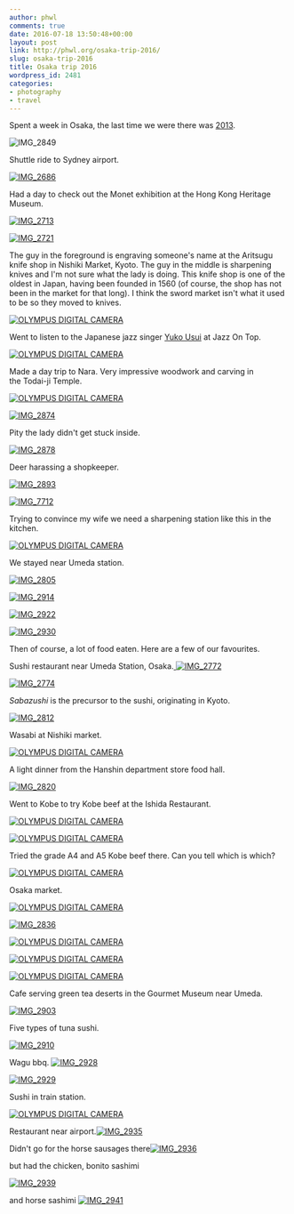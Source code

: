 ```yaml
---
author: phwl
comments: true
date: 2016-07-18 13:50:48+00:00
layout: post
link: http://phwl.org/osaka-trip-2016/
slug: osaka-trip-2016
title: Osaka trip 2016
wordpress_id: 2481
categories:
- photography
- travel
---
```


Spent a week in Osaka, the last time we were there was [2013](http://phwl.org/postcard-from-kyoto-and-osaka/).

![IMG_2849](http://phwl.org/wp-content/uploads/2016/07/IMG_2849.jpg)

<!-- more -->

Shuttle ride to Sydney airport.

[![IMG_2686](http://phwl.org/wp-content/uploads/2016/07/IMG_2686.jpg)](http://phwl.org/wp-content/uploads/2016/07/IMG_2686.jpg)

Had a day to check out the Monet exhibition at the Hong Kong Heritage Museum.

[![IMG_2713](http://phwl.org/wp-content/uploads/2016/07/IMG_2713.jpg)](http://phwl.org/wp-content/uploads/2016/07/IMG_2713.jpg)

[![IMG_2721](http://phwl.org/wp-content/uploads/2016/07/IMG_2721.jpg)](http://phwl.org/wp-content/uploads/2016/07/IMG_2721.jpg)

The guy in the foreground is engraving someone's name at the Aritsugu knife shop in Nishiki Market, Kyoto. The guy in the middle is sharpening knives and I'm not sure what the lady is doing. This knife shop is one of the oldest in Japan, having been founded in 1560 (of course, the shop has not been in the market for that long). I think the sword market isn't what it used to be so they moved to knives.

[![OLYMPUS DIGITAL CAMERA](http://phwl.org/wp-content/uploads/2016/07/P7120036.jpg)](http://phwl.org/wp-content/uploads/2016/07/P7120036.jpg)

Went to listen to the Japanese jazz singer [Yuko Usui](https://www.facebook.com/yuko.usui.148) at Jazz On Top.

[![OLYMPUS DIGITAL CAMERA](http://phwl.org/wp-content/uploads/2016/07/P7120093.jpg)](http://phwl.org/wp-content/uploads/2016/07/P7120093.jpg)

Made a day trip to Nara. Very impressive woodwork and carving in the Todai-ji Temple.

[![OLYMPUS DIGITAL CAMERA](http://phwl.org/wp-content/uploads/2016/07/P7150191.jpg)](http://phwl.org/wp-content/uploads/2016/07/P7150191.jpg)

[![IMG_2874](http://phwl.org/wp-content/uploads/2016/07/IMG_2874.jpg)](http://phwl.org/wp-content/uploads/2016/07/IMG_2874.jpg)

Pity the lady didn't get stuck inside.

[![IMG_2878](http://phwl.org/wp-content/uploads/2016/07/IMG_2878.jpg)](http://phwl.org/wp-content/uploads/2016/07/IMG_2878.jpg)

Deer harassing a shopkeeper.

[![IMG_2893](http://phwl.org/wp-content/uploads/2016/07/IMG_2893.jpg)](http://phwl.org/wp-content/uploads/2016/07/IMG_2893.jpg)

[![IMG_7712](http://phwl.org/wp-content/uploads/2016/07/IMG_7712.jpg)](http://phwl.org/wp-content/uploads/2016/07/IMG_7712.jpg)

Trying to convince my wife we need a sharpening station like this in the kitchen.

[![OLYMPUS DIGITAL CAMERA](http://phwl.org/wp-content/uploads/2016/07/P7150208.jpg)](http://phwl.org/wp-content/uploads/2016/07/P7150208.jpg)

We stayed near Umeda station.

[![IMG_2805](http://phwl.org/wp-content/uploads/2016/07/IMG_2805.jpg)](http://phwl.org/wp-content/uploads/2016/07/IMG_2805.jpg)

[![IMG_2914](http://phwl.org/wp-content/uploads/2016/07/IMG_2914.jpg)](http://phwl.org/wp-content/uploads/2016/07/IMG_2914.jpg)

[![IMG_2922](http://phwl.org/wp-content/uploads/2016/07/IMG_2922.jpg)](http://phwl.org/wp-content/uploads/2016/07/IMG_2922.jpg)

[![IMG_2930](http://phwl.org/wp-content/uploads/2016/07/IMG_2930.jpg)](http://phwl.org/wp-content/uploads/2016/07/IMG_2930.jpg)

Then of course, a lot of food eaten. Here are a few of our favourites.

Sushi restaurant near Umeda Station, Osaka.[
](http://phwl.org/wp-content/uploads/2016/07/IMG_2749.jpg) [![IMG_2772](http://phwl.org/wp-content/uploads/2016/07/IMG_2772.jpg)](http://phwl.org/wp-content/uploads/2016/07/IMG_2772.jpg)

[![IMG_2774](http://phwl.org/wp-content/uploads/2016/07/IMG_2774.jpg)](http://phwl.org/wp-content/uploads/2016/07/IMG_2774.jpg)

_Sabazushi_ is the precursor to the sushi, originating in Kyoto.

[![IMG_2812](http://phwl.org/wp-content/uploads/2016/07/IMG_2812.jpg)](http://phwl.org/wp-content/uploads/2016/07/IMG_2812.jpg)

Wasabi at Nishiki market.

[![OLYMPUS DIGITAL CAMERA](http://phwl.org/wp-content/uploads/2016/07/P7120045.jpg)](http://phwl.org/wp-content/uploads/2016/07/P7120045.jpg)

A light dinner from the Hanshin department store food hall.

[![IMG_2820](http://phwl.org/wp-content/uploads/2016/07/IMG_2820.jpg)](http://phwl.org/wp-content/uploads/2016/07/IMG_2820.jpg)

Went to Kobe to try Kobe beef at the Ishida Restaurant.

[![OLYMPUS DIGITAL CAMERA](http://phwl.org/wp-content/uploads/2016/07/P7130127.jpg)](http://phwl.org/wp-content/uploads/2016/07/P7130127.jpg)

[![OLYMPUS DIGITAL CAMERA](http://phwl.org/wp-content/uploads/2016/07/P7130129.jpg)](http://phwl.org/wp-content/uploads/2016/07/P7130129.jpg)

Tried the grade A4 and A5 Kobe beef there. Can you tell which is which?

[![OLYMPUS DIGITAL CAMERA](http://phwl.org/wp-content/uploads/2016/07/P7130133.jpg)](http://phwl.org/wp-content/uploads/2016/07/P7130133.jpg)

Osaka market.

[![OLYMPUS DIGITAL CAMERA](http://phwl.org/wp-content/uploads/2016/07/P7140156.jpg)](http://phwl.org/wp-content/uploads/2016/07/P7140156.jpg)

[![IMG_2836](http://phwl.org/wp-content/uploads/2016/07/IMG_2836.jpg)](http://phwl.org/wp-content/uploads/2016/07/IMG_2836.jpg)

[![OLYMPUS DIGITAL CAMERA](http://phwl.org/wp-content/uploads/2016/07/P7140161.jpg)](http://phwl.org/wp-content/uploads/2016/07/P7140161.jpg)

[![OLYMPUS DIGITAL CAMERA](http://phwl.org/wp-content/uploads/2016/07/P7140163.jpg)](http://phwl.org/wp-content/uploads/2016/07/P7140163.jpg)

[![OLYMPUS DIGITAL CAMERA](http://phwl.org/wp-content/uploads/2016/07/P7140167.jpg)](http://phwl.org/wp-content/uploads/2016/07/P7140167.jpg)

Cafe serving green tea deserts in the Gourmet Museum near Umeda.

[![IMG_2903](http://phwl.org/wp-content/uploads/2016/07/IMG_2903.jpg)](http://phwl.org/wp-content/uploads/2016/07/IMG_2903.jpg)

Five types of tuna sushi.

[![IMG_2910](http://phwl.org/wp-content/uploads/2016/07/IMG_2910.jpg)](http://phwl.org/wp-content/uploads/2016/07/IMG_2910.jpg)

Wagu bbq.
[![IMG_2928](http://phwl.org/wp-content/uploads/2016/07/IMG_2928.jpg)](http://phwl.org/wp-content/uploads/2016/07/IMG_2928.jpg)

[![IMG_2929](http://phwl.org/wp-content/uploads/2016/07/IMG_2929.jpg)](http://phwl.org/wp-content/uploads/2016/07/IMG_2929.jpg)

Sushi in train station.

[![OLYMPUS DIGITAL CAMERA](http://phwl.org/wp-content/uploads/2016/07/P7150219.jpg)](http://phwl.org/wp-content/uploads/2016/07/P7150219.jpg)

Restaurant near airport.[![IMG_2935](http://phwl.org/wp-content/uploads/2016/07/IMG_2935.jpg)](http://phwl.org/wp-content/uploads/2016/07/IMG_2935.jpg)

Didn't go for the horse sausages there[![IMG_2936](http://phwl.org/wp-content/uploads/2016/07/IMG_2936.jpg)](http://phwl.org/wp-content/uploads/2016/07/IMG_2936.jpg)

but had the chicken, bonito sashimi

[![IMG_2939](http://phwl.org/wp-content/uploads/2016/07/IMG_2939.jpg)](http://phwl.org/wp-content/uploads/2016/07/IMG_2939.jpg)

and horse sashimi
[![IMG_2941](http://phwl.org/wp-content/uploads/2016/07/IMG_2941.jpg)](http://phwl.org/wp-content/uploads/2016/07/IMG_2941.jpg)
